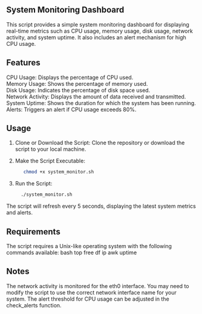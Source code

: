 ## System Monitoring Dashboard
This script provides a simple system monitoring dashboard for displaying real-time metrics such as CPU usage, memory usage, disk usage, network activity, and system uptime. It also includes an alert mechanism for high CPU usage.

## Features
CPU Usage: Displays the percentage of CPU used.                                                                                                                                                                      
Memory Usage: Shows the percentage of memory used.                                                                                                                                                                   
Disk Usage: Indicates the percentage of disk space used.                                                                                                                                                             
Network Activity: Displays the amount of data received and transmitted.                                                                                                                                              
System Uptime: Shows the duration for which the system has been running.                                                                                                                                             
Alerts: Triggers an alert if CPU usage exceeds 80%.                                                                                                                                                                  

## Usage
1. Clone or Download the Script:
   Clone the repository or download the script to your local machine.

2. Make the Script Executable:
   ```bash
      chmod +x system_monitor.sh
3. Run the Script:
   ```bash
     ./system_monitor.sh
   
The script will refresh every 5 seconds, displaying the latest system metrics and alerts.

## Requirements
The script requires a Unix-like operating system with the following commands available:
bash
top
free
df
ip
awk
uptime

## Notes
The network activity is monitored for the eth0 interface. You may need to modify the script to use the correct network interface name for your system.
The alert threshold for CPU usage can be adjusted in the check_alerts function.

